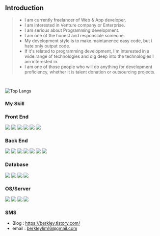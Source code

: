 ## Introduction
> - I am currently freelancer of Web & App developer.
> - I am interested in Venture company or Enterprise.
> - I am serious about Programming development.
> - I am one of the honest and responsible someone.
> - My development style is to make maintanence easy code, but i hate only output code.
> - If it's related to programming development, I'm interested in a wide range of technologies and dig deep into the technologies I am interested in.
> - I am one of those people who will do anything for development proficiency, whether it is talent donation or outsourcing projects.
<br/> 

![Top Langs](https://github-readme-stats.vercel.app/api/top-langs/?username=BerkleyLim&layout=compact&hide=HTML,R,PUG,GROOVY)

### My Skill
<div>
  <h3>Front End</h3>
  <img src="https://img.shields.io/badge/react-violet?style=flat&logo=react&logoColor=white" />
  <img src="https://img.shields.io/badge/jquery-orange?style=flat&logo=jquery&logoColor=white" />
  <img src="https://img.shields.io/badge/redux-violet?style=flat&logo=redux&logoColor=white" />
  <img src="https://img.shields.io/badge/html5-white?style=flat&logo=html5&logoColor=black" />
  <img src="https://img.shields.io/badge/css-blue?style=flat&logo=css&logoColor=white" />
  <img src="https://img.shields.io/badge/scss-blue?style=flat&logo=scss&logoColor=white" />
</div>
<div>
  <h3>Back End</h3>
  <img src="https://img.shields.io/badge/java-red?style=flat&logo=java&logoColor=white" />
  <img src="https://img.shields.io/badge/jsp-yellow?style=flat&logo=jsp&logoColor=white" />
  <img src="https://img.shields.io/badge/spring-green?style=flat&logo=spring&logoColor=white" />
  <img src="https://img.shields.io/badge/springboot-green?style=flat&logo=springboot&logoColor=white" />
  <img src="https://img.shields.io/badge/mybatis-gray?style=flat&logo=mybatis&logoColor=white" />
  <img src="https://img.shields.io/badge/jpa-pink?style=flat&logo=jpa&logoColor=white" />
  <img src="https://img.shields.io/badge/nodejs-yellow?style=flat&logo=nodejs&logoColor=white" />
</div>
</div>
<div>
  <h3>Database</h3>
  <img src="https://img.shields.io/badge/mysql-blue?style=flat&logo=mysql&logoColor=white" />
  <img src="https://img.shields.io/badge/mariadb-blee?style=flat&logo=mariadb&logoColor=white" />
  <img src="https://img.shields.io/badge/mssql-blue?style=flat&logo=mssql&logoColor=white" />
  <img src="https://img.shields.io/badge/oracle-red?style=flat&logo=oracle&logoColor=white" />
</div>
</div>
<div>
  <h3>OS/Server</h3>
  <img src="https://img.shields.io/badge/linux-gray?style=flat&logo=linux&logoColor=white" />
  <img src="https://img.shields.io/badge/aws-red?style=flat&logo=aws&logoColor=white" />
  <img src="https://img.shields.io/badge/nginx-green?style=flat&logo=nginx&logoColor=white" />
  <img src="https://img.shields.io/badge/weblogic-red?style=flat&logo=weblogic&logoColor=white" />
</div>

### SMS
- Blog : https://berkley.tistory.com/
- email : berkleylim16@gmail.com

